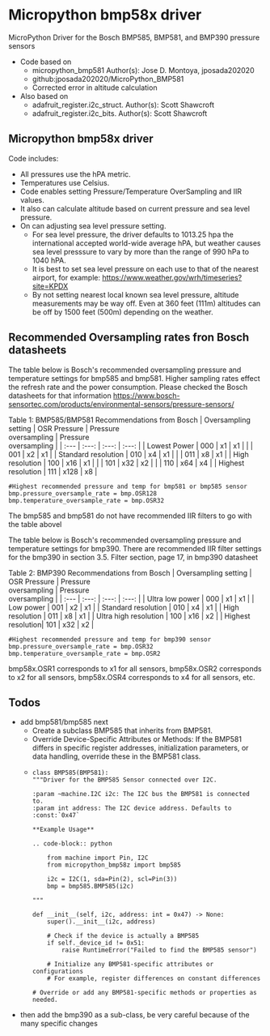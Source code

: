 # Micropython bmp58x driver
MicroPython Driver for the Bosch BMP585, BMP581, and BMP390 pressure sensors
* Code based on
  * micropython_bmp581 Author(s): Jose D. Montoya, jposada202020
  * github:jposada202020/MicroPython_BMP581
  * Corrected error in altitude calculation
* Also based on
  * adafruit_register.i2c_struct. Author(s): Scott Shawcroft
  * adafruit_register.i2c_bits.  Author(s): Scott Shawcroft
 
## Micropython bmp58x driver
Code includes:
* All pressures use the hPA metric.
* Temperatures use Celsius.
* Code enables setting Pressure/Temperature OverSampling and IIR values.
* It also can calculate altitude based on current pressure and sea level pressure.
* On can adjusting sea level pressure setting.
  * For sea level pressure, the driver defaults to 1013.25 hpa the international accepted world-wide average hPA, but weather causes sea level presssure to vary by more than the range of 990 hPa to 1040 hPA.
  * It is best to set sea level pressure on each use to that of the nearest airport, for example: https://www.weather.gov/wrh/timeseries?site=KPDX
  * By not setting nearest local known sea level pressure,  altitude measurements may be way off. Even at 360 feet (111m) altitudes can be off by 1500 feet (500m) depending on the weather.
  
## Recommended Oversampling rates fron Bosch datasheets
The table below is Bosch's recommended oversampling pressure and temperature settings for bmp585 and bmp581. Higher sampling rates effect the refresh rate and the power consumption. Please checked the Bosch datasheets for that information https://www.bosch-sensortec.com/products/environmental-sensors/pressure-sensors/

Table 1: BMP585/BMP581 Recommendations from Bosch
| Oversampling setting | OSR Pressure | Pressure<br /> oversampling | Pressure<br /> oversampling |
| :--- | :---: | :---: | :---: |
| Lowest Power |  000     | x1     | x1     |
| |  001     | x2     | x1     |
| Standard resolution |  010     | x4     | x1     |
| |  011     | x8     | x1     |
| High resolution    |  100     | x16     | x1     |
| |  101     | x32     | x2     |
| |  110     | x64     | x4     |
| Highest resolution |  111     | x128     | x8     |

```
#Highest recommended pressure and temp for bmp581 or bmp585 sensor
bmp.pressure_oversample_rate = bmp.OSR128
bmp.temperature_oversample_rate = bmp.OSR32
```

The bmp585 and bmp581 do not have recommended IIR filters to go with the table abovel

The table below is Bosch's recommended oversampling pressure and temperature settings for bmp390. There are recommended IIR filter settings for the bmp390 in section 3.5. Filter section, page 17, in bmp390 datasheet

Table 2: BMP390 Recommendations from Bosch
| Oversampling setting | OSR Pressure | Pressure<br /> oversampling | Pressure<br /> oversampling |
| :--- | :---: | :---: | :---: |
| Ultra low power |  000     | x1     | x1     |
| Low power |  001     | x2     | x1     |
| Standard resolution |  010     | x4     | x1     |
| High resolution |  011     | x8     | x1     |
| Ultra high resolution |  100     | x16     | x2     |
| Highest resolution|  101     | x32     | x2     |

```
#Highest recommended pressure and temp for bmp390 sensor
bmp.pressure_oversample_rate = bmp.OSR32
bmp.temperature_oversample_rate = bmp.OSR2
```

bmp58x.OSR1 corresponds to x1 for all sensors, bmp58x.OSR2 corresponds to x2 for all sensors, bmp58x.OSR4 corresponds to x4 for all sensors, etc.

## Todos
* add bmp581/bmp585 next
  * Create a subclass BMP585 that inherits from BMP581.
  * Override Device-Specific Attributes or Methods: If the BMP581 differs in specific register addresses, initialization parameters, or data handling, override these in the BMP581 class.
  * ```
    class BMP585(BMP581):
    """Driver for the BMP585 Sensor connected over I2C.

    :param ~machine.I2C i2c: The I2C bus the BMP581 is connected to.
    :param int address: The I2C device address. Defaults to :const:`0x47`

    **Example Usage**

    .. code-block:: python

        from machine import Pin, I2C
        from micropython_bmp58z import bmp585

        i2c = I2C(1, sda=Pin(2), scl=Pin(3))
        bmp = bmp585.BMP585(i2c)

    """

    def __init__(self, i2c, address: int = 0x47) -> None:
        super().__init__(i2c, address)

        # Check if the device is actually a BMP585
        if self._device_id != 0x51:  
            raise RuntimeError("Failed to find the BMP585 sensor")
        
        # Initialize any BMP581-specific attributes or configurations
        # For example, register differences on constant differences

    # Override or add any BMP581-specific methods or properties as needed.
    ```
* then add the bmp390 as a sub-class, be very careful because of the many specific changes
